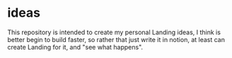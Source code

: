 # ideas
This repository is intended to create my personal Landing ideas, I think is better begin to build faster, so rather that just write it in notion, at least can create Landing for it, and "see what happens". 
